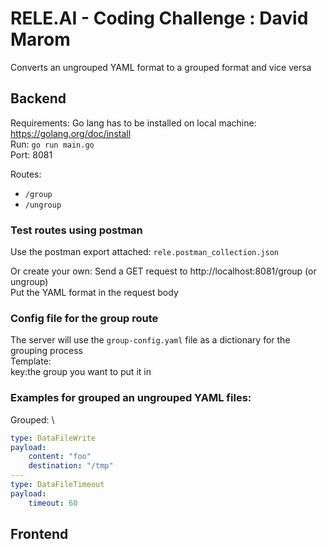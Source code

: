 # RELE.AI - Coding Challenge : David Marom
Converts an ungrouped YAML format to a grouped format and vice versa

## Backend
Requirements: Go lang has to be installed on local machine: https://golang.org/doc/install \
Run: `go run main.go` \
Port: 8081 

Routes:
  - ```/group```
  - ```/ungroup```

### Test routes using postman
Use the postman export attached: `rele.postman_collection.json`

Or create your own:
Send a GET request to http://localhost:8081/group (or ungroup) \
Put the YAML format in the request body

### Config file for the group route

The server will use the `group-config.yaml` file as a dictionary for the grouping process \
Template: \
key:the group you want to put it in

### Examples for grouped an ungrouped YAML files:
Grouped: \
```yaml
type: DataFileWrite
payload:
    content: "foo"
    destination: "/tmp"
---
type: DataFileTimeout
payload:
    timeout: 60
```

## Frontend
